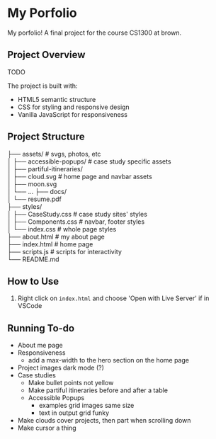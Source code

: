 # My Porfolio

My porfolio! A final project for the course CS1300 at brown.

## Project Overview

TODO

The project is built with:

- HTML5 semantic structure
- CSS for styling and responsive design
- Vanilla JavaScript for responsiveness

## Project Structure

├── assets/ # svgs, photos, etc  
│ ├── accessible-popups/ # case study specific assets  
│ ├── partiful-itineraries/  
│ ├── cloud.svg # home page and navbar assets  
│ ├── moon.svg  
│ └── ...
├── docs/  
│ └── resume.pdf  
├── styles/  
│ ├── CaseStudy.css # case study sites' styles  
│ ├── Components.css # navbar, footer styles  
│ └── index.css # whole page styles  
├── about.html # my about page  
├── index.html # home page  
├── scripts.js # scripts for interactivity  
└── README.md

## How to Use

1. Right click on `index.html` and choose 'Open with Live Server' if in VSCode

## Running To-do

- About me page
- Responsiveness
  - add a max-width to the hero section on the home page
- Project images dark mode (?)
- Case studies
  - Make bullet points not yellow
  - Make partiful itineraries before and after a table
  - Accessible Popups
    - examples grid images same size
    - text in output grid funky
- Make clouds cover projects, then part when scrolling down
- Make cursor a thing
